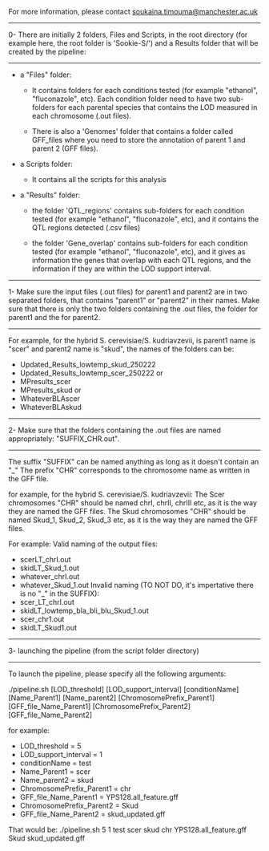 For more information, please contact soukaina.timouma@manchester.ac.uk




------------------------------------------------------------------------

0- There are initially 2 folders, Files and Scripts, in the root directory (for example here, the root folder is 'Sookie-S/') and a Results folder that will be created by the pipeline:

------------------------------------------------------------------------

- a "Files" folder:

	- It contains folders for each conditions tested (for example "ethanol", "fluconazole", etc). Each condition folder need to have two sub-folders for each parental species that contains the LOD measured in each chromosome (.out files).

	- There is also a 'Genomes' folder that contains a folder called GFF_files where you need to store the annotation of parent 1 and parent 2 (GFF files).

- a Scripts folder:

	- It contains all the scripts for this analysis

- a "Results" folder:

	- the folder 'QTL_regions' contains sub-folders for each condition tested (for example "ethanol", "fluconazole", etc), and it contains the QTL regions detected (.csv files)

	- the folder 'Gene_overlap' contains sub-folders for each condition tested (for example "ethanol", "fluconazole", etc), and it gives as information the genes that overlap with each QTL regions, and the information if they are within the LOD support interval.


------------------------------------------------------------------------

1- Make sure the input files (.out files) for parent1 and parent2 are in two separated folders, that contains "parent1" or "parent2" in their names. Make sure that there is only the two folders containing the .out files, the folder for parent1 and the for parent2.

------------------------------------------------------------------------

For example, for the hybrid S. cerevisiae/S. kudriavzevii, is parent1 name is "scer" and parent2 name is "skud", the names of the folders can be:

- Updated_Results_lowtemp_skud_250222
- Updated_Results_lowtemp_scer_250222
or
- MPresults_scer
- MPresults_skud
or
- WhateverBLAscer
- WhateverBLAskud


------------------------------------------------------------------------

2- Make sure that the folders containing the .out files are named appropriately: "SUFFIX_CHR.out".

------------------------------------------------------------------------

The suffix "SUFFIX" can be named anything as long as it doesn't contain an "_"
The prefix "CHR" corresponds to the chromosome name as written in the GFF file.

for example, for the hybrid S. cerevisiae/S. kudriavzevii:
The Scer chromosomes "CHR" should be named chrI, chrII, chrIII etc, as it is the way they are named the GFF files.
The Skud chromosomes "CHR" should be named Skud_1, Skud_2, Skud_3 etc, as it is the way they are named the GFF files.

For example:
  Valid naming of the output files:
   - scerLT_chrI.out
   - skidLT_Skud_1.out
   - whatever_chrI.out
   - whatever_Skud_1.out
  Invalid naming (TO NOT DO, it's impertative there is no "_" in the SUFFIX):
   - scer_LT_chrI.out
   - skidLT_lowtemp_bla_bli_blu_Skud_1.out
   - scer_chr1.out
   - skidLT_Skud1.out


------------------------------------------------------------------------

3- launching the pipeline (from the script folder directory)

------------------------------------------------------------------------


To launch the pipeline, please specify all the following arguments:

./pipeline.sh [LOD_threshold] [LOD_support_interval] [conditionName] [Name_Parent1] [Name_parent2] [ChromosomePrefix_Parent1] [GFF_file_Name_Parent1] [ChromosomePrefix_Parent2] [GFF_file_Name_Parent2]


for example:
- LOD_threshold = 5
- LOD_support_interval = 1
- conditionName = test
- Name_Parent1 = scer
- Name_parent2 = skud
- ChromosomePrefix_Parent1 = chr
- GFF_file_Name_Parent1 = YPS128.all_feature.gff
- ChromosomePrefix_Parent2 = Skud
- GFF_file_Name_Parent2 = skud_updated.gff

That would be:
./pipeline.sh 5 1 test scer skud chr YPS128.all_feature.gff Skud skud_updated.gff
